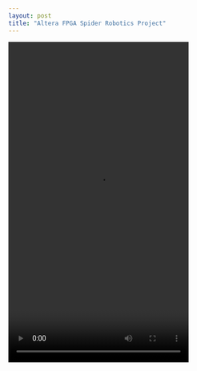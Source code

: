 ```yaml
---
layout: post
title: "Altera FPGA Spider Robotics Project"
---
```


<video width="360" height="640" controls>
  <source src="/assets/vid/spider.mp4" type="video/mp4">
</video>
